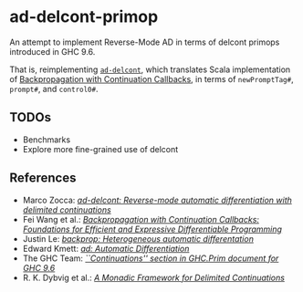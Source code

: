 # ad-delcont-primop

An attempt to implement Reverse-Mode AD in terms of delcont primops introduced in GHC 9.6.

That is, reimplementing [`ad-delcont`][ad-delcont], which translates Scala implementation of [Backpropagation with Continuation Callbacks][cc-differ], in terms of `newPromptTag#`, `prompt#`, and `control0#`.

## TODOs

- Benchmarks
- Explore more fine-grained use of delcont

## References

- Marco Zocca: [_ad-delcont: Reverse-mode automatic differentiation with delimited continuations_][ad-delcont]
- Fei Wang et al.: [_Backpropagation with Continuation Callbacks: Foundations for Efficient and Expressive Differentiable Programming_][cc-differ]
- Justin Le: [_backprop: Heterogeneous automatic differentation_][backprop]
- Edward Kmett: [_ad: Automatic Differentiation_][ad]
- The GHC Team: [_``Continuations'' section in GHC.Prim document for GHC 9.6_][cont-ghc-prim]
- R. K. Dybvig et al.: [_A Monadic Framework for Delimited Continuations_][monadic-delcont]

[ad-delcont]: https://hackage.haskell.org/package/ad-delcont
[cc-differ]: https://papers.nips.cc/paper/2018/file/34e157766f31db3d2099831d348a7933-Paper.pdf
[backprop]: https://backprop.jle.im
[ad]: https://hackage.haskell.org/package/ad
[cont-ghc-prim]: https://ghc.gitlab.haskell.org/ghc/doc/libraries/ghc-prim-0.10.0/GHC-Prim.html#continuations
[monadic-delcont]: https://legacy.cs.indiana.edu/~dyb/pubs/monadicDC.pdf
